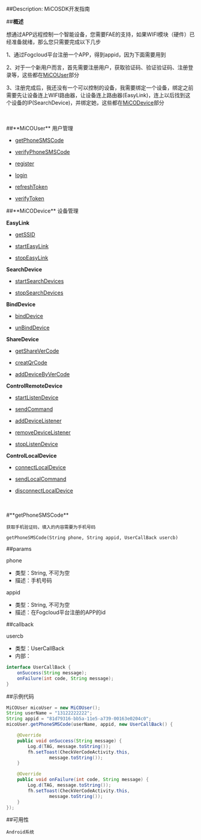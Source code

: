 ##Description: MiCOSDK开发指南

##**概述**

想通过APP远程控制一个智能设备，您需要FAE的支持，如果WIFI模块（硬件）已经准备就绪，那么您只需要完成以下几步

1、通过Fogcloud平台注册一个APP，得到appid，因为下面需要用到

2、对于一个新用户而言，首先需要注册用户，获取验证码、验证验证码、注册登录等，这些都在[MiCOUser](#MiCOUser)部分

3、注册完成后，我还没有一个可以控制的设备，我需要绑定一个设备，绑定之前需要先让设备连上WIFI路由器，让设备连上路由器(EasyLink)，连上以后找到这个设备的IP(SearchDevice)，并绑定她，这些都在[MiCODevice](#MiCODevice)部分

<br/>
<br/>
<div id="MiCOUser"></div>
##**MiCOUser** 用户管理

* [getPhoneSMSCode](#getPhoneSMSCode)

* [verifyPhoneSMSCode](#verifyPhoneSMSCode)

* [register](#register)

* [login](#login)

* [refreshToken](#refreshToken)

* [verifyToken](#verifyToken)

<div id="MiCODevice"></div>
##**MiCODevice** 设备管理

__EasyLink__

* [getSSID](#getSSID)

* [startEasyLink](#startEasyLink)

* [stopEasyLink](#stopEasyLink)

__SearchDevice__

* [startSearchDevices](#startSearchDevices)

* [stopSearchDevices](#stopSearchDevices)

__BindDevice__

* [bindDevice](#bindDevice)

* [unBindDevice](#unBindDevice)

__ShareDevice__

* [getShareVerCode](#getShareVerCode)

* [creatQrCode](#creatQrCode)

* [addDeviceByVerCode](#addDeviceByVerCode)

__ControlRemoteDevice__

* [startListenDevice](#startListenDevice)

* [sendCommand](#sendCommand)

* [addDeviceListener](#addDeviceListener)

* [removeDeviceListener](#removeDeviceListener)

* [stopListenDevice](#stopListenDevice)

__ControlLocalDevice__

* [connectLocalDevice](#connectLocalDevice)

* [sendLocalCommand](#sendLocalCommand)

* [disconnectLocalDevice](#disconnectLocalDevice)

<br/>
<br/>
<div id="getPhoneSMSCode"></div>
#**getPhoneSMSCode**

    获取手机验证码，填入的内容需要为手机号码

    getPhoneSMSCode(String phone, String appid, UserCallBack usercb)

##params

phone
- 类型：String, 不可为空
- 描述：手机号码

appid
- 类型：String, 不可为空
- 描述：在Fogcloud平台注册的APP的id

##callback

usercb
- 类型：UserCallBack
- 内部：
```java
interface UserCallBack {
    onSuccess(String message);
    onFailure(int code, String message);
}
```

##示例代码

```java
MiCOUser micoUser = new MiCOUser();
String userName = "13122222222";
String appid = "81d79316-bb5a-11e5-a739-00163e0204c0";
micoUser.getPhoneSMSCode(userName, appid, new UserCallBack() {

    @Override
    public void onSuccess(String message) {
        Log.d(TAG, message.toString());
        fh.setToast(CheckVerCodeActivity.this,
                message.toString());
    }

    @Override
    public void onFailure(int code, String message) {
        Log.d(TAG, message.toString());
        fh.setToast(CheckVerCodeActivity.this,
                message.toString());
    }
});
```

##可用性

    Android系统
